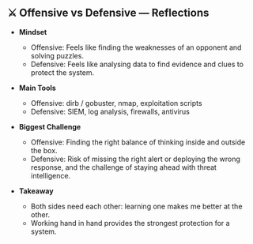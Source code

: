 ## ⚔️ Offensive vs Defensive — Reflections  

- **Mindset**  
  - Offensive: Feels like finding the weaknesses of an opponent and solving puzzles.  
  - Defensive: Feels like analysing data to find evidence and clues to protect the system.  

- **Main Tools**  
  - Offensive: dirb / gobuster, nmap, exploitation scripts  
  - Defensive: SIEM, log analysis, firewalls, antivirus  

- **Biggest Challenge**  
  - Offensive: Finding the right balance of thinking inside and outside the box.  
  - Defensive: Risk of missing the right alert or deploying the wrong response, and the challenge of staying ahead with threat intelligence.  

- **Takeaway**  
  - Both sides need each other: learning one makes me better at the other.  
  - Working hand in hand provides the strongest protection for a system.  

